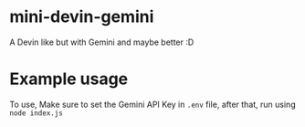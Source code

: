 # mini-devin-gemini
 A Devin like but with Gemini and maybe better :D



# Example usage

To use, Make sure to set the Gemini API Key in `.env` file, after that, run using `node index.js`
